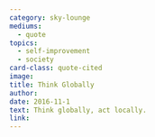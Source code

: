 ```yaml
---
category: sky-lounge
mediums:
  - quote
topics:
  - self-improvement
  - society
card-class: quote-cited
image:
title: Think Globally
author:
date: 2016-11-1
text: Think globally, act locally.
link:
---
```

